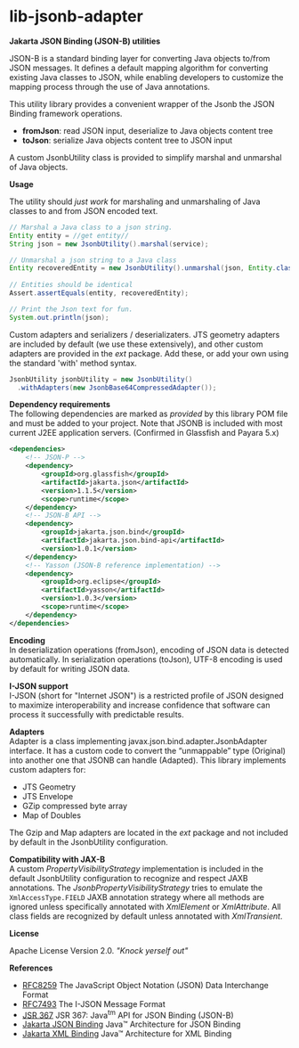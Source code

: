 # lib-jsonb-adapter

**Jakarta JSON Binding (JSON-B) utilities**

JSON-B is a standard binding layer for converting Java objects to/from JSON messages. It defines a default mapping algorithm for converting existing Java classes to JSON, while enabling developers to customize the mapping process through the use of Java annotations.

This utility library provides a convenient wrapper of the Jsonb the JSON Binding framework operations.

   * **fromJson**: read JSON input, deserialize to Java objects content tree
   * **toJson**: serialize Java objects content tree to JSON input 

A custom JsonbUtility class is provided to simplify marshal and unmarshal of Java objects.

**Usage**

The utility should _just work_ for marshaling and unmarshaling of Java classes to and from JSON encoded text.

```java
// Marshal a Java class to a json string.
Entity entity = //get entity//
String json = new JsonbUtility().marshal(service);

// Unmarshal a json string to a Java class
Entity recoveredEntity = new JsonbUtility().unmarshal(json, Entity.class);
      
// Entities should be identical
Assert.assertEquals(entity, recoveredEntity);

// Print the Json text for fun.
System.out.println(json);
```

Custom adapters and serializers / deserializaters.
JTS geometry adapters are included by default (we use these extensively), and other custom adapters are provided in the _ext_ package. Add these, or add your own using the standard 'with' method syntax.

```java
JsonbUtility jsonbUtility = new JsonbUtility()
  .withAdapters(new JsonbBase64CompressedAdapter());

```


**Dependency requirements**   
The following dependencies are marked as _provided_ by this library POM file  and must be added to your project. Note that JSONB is included with most current J2EE application servers. (Confirmed in Glassfish and Payara 5.x)

```xml
<dependencies>
    <!-- JSON-P -->
    <dependency>
        <groupId>org.glassfish</groupId>
        <artifactId>jakarta.json</artifactId>
        <version>1.1.5</version>
        <scope>runtime</scope>
    </dependency>
    <!-- JSON-B API -->
    <dependency>
        <groupId>jakarta.json.bind</groupId>
        <artifactId>jakarta.json.bind-api</artifactId>
        <version>1.0.1</version>
    </dependency>
    <!-- Yasson (JSON-B reference implementation) -->
    <dependency>
        <groupId>org.eclipse</groupId>
        <artifactId>yasson</artifactId>
        <version>1.0.3</version>
        <scope>runtime</scope>
    </dependency>
</dependencies>
```


**Encoding**   
In deserialization operations (fromJson), encoding of JSON data is detected automatically. In serialization operations (toJson), UTF-8 encoding is used by default for writing JSON data. 

**I-JSON support**   
I-JSON (short for "Internet JSON") is a restricted profile of JSON designed to maximize
interoperability and increase confidence that software can process it successfully with
predictable results.

**Adapters**   
Adapter is a class implementing javax.json.bind.adapter.JsonbAdapter interface. It has a custom code to convert the “unmappable” type (Original) into another one that JSONB can handle (Adapted). This library implements custom adapters for:

  * JTS Geometry
  * JTS Envelope
  * GZip compressed byte array
  * Map of Doubles

The Gzip and Map adapters are located in the _ext_ package and not included by default in the JsonbUtility configuration.

**Compatibility with JAX-B**   
A custom _PropertyVisibilityStrategy_ implementation is included in the default JsonbUtility configuration to recognize and respect JAXB annotations. The _JsonbPropertyVisibilityStrategy_ tries to emulate the `XmlAccessType.FIELD` JAXB annotation strategy where all methods are ignored unless specifically annotated with _XmlElement_ or _XmlAttribute_. All class fields are recognized by default unless annotated with _XmlTransient_.

**License**

Apache License Version 2.0.  _"Knock yerself out"_

**References**

  *  [RFC8259](https://tools.ietf.org/html/rfc8259) The JavaScript Object Notation (JSON) Data Interchange Format
  *  [RFC7493](https://tools.ietf.org/html/rfc7493) The I-JSON Message Format
  *  [JSR 367](https://jcp.org/en/jsr/detail?id=367) JSR 367: Java<sup>tm</sup> API for JSON Binding (JSON-B)
  *  [Jakarta JSON Binding](http://json-b.net/) Java™ Architecture for JSON Binding
  *  [Jakarta XML Binding](https://projects.eclipse.org/projects/ee4j.jaxb-impl) Java™ Architecture for XML Binding
 







